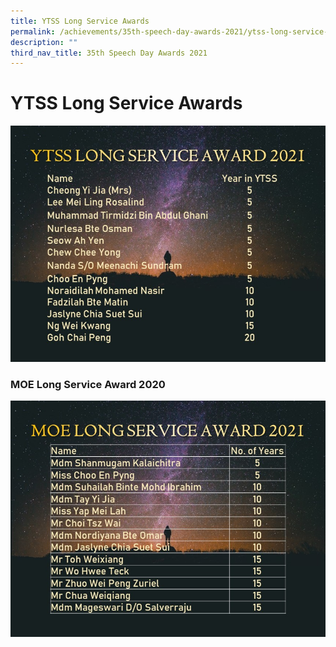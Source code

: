```yaml
---
title: YTSS Long Service Awards
permalink: /achievements/35th-speech-day-awards-2021/ytss-long-service-awards/
description: ""
third_nav_title: 35th Speech Day Awards 2021
---
```

# **YTSS Long Service Awards**

![](/images/Slide1.jpg)

### MOE Long Service Award 2020

![](/images/Slide2.jpg)